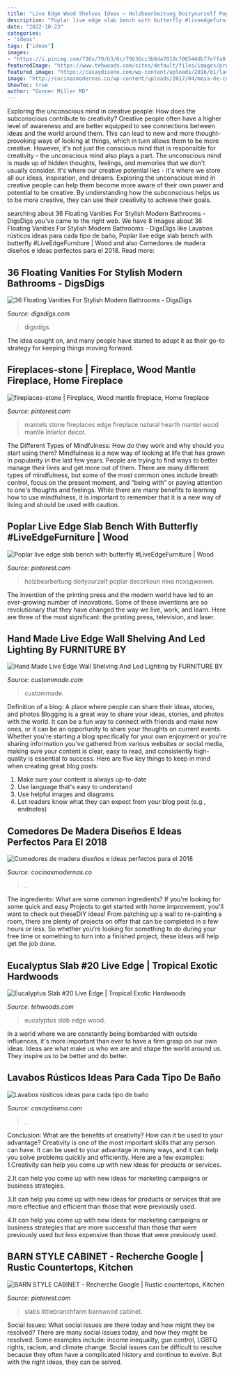 ```yaml
---
title: "Live Edge Wood Shelves Ideas ~ Holzbearbeitung Doityourzelf Poplar Decorkeun піна походження"
description: "Poplar live edge slab bench with butterfly #liveedgefurniture"
date: "2022-10-23"
categories:
- "ideas"
tags: ["ideas"]
images:
- "https://i.pinimg.com/736x/79/b3/6c/79b36cc3b8da7810cf06544db77effa0.jpg"
featuredImage: "https://www.tehwoods.com/sites/default/files/images/product/euc20.jpg"
featured_image: "https://casaydiseno.com/wp-content/uploads/2016/01/lavabos-rusticos-banos-espacio-estrecho1.jpg"
image: "http://cocinasmodernas.co/wp-content/uploads/2017/04/mesa-de-comedor-elegante-y-rustica.jpg"
ShowToc: true
author: "Gunner Miller MD"
---
```



Exploring the unconscious mind in creative people: How does the subconscious contribute to creativity?
Creative people often have a higher level of awareness and are better equipped to see connections between ideas and the world around them. This can lead to new and more thought-provoking ways of looking at things, which in turn allows them to be more creative. However, it's not just the conscious mind that is responsible for creativity - the unconscious mind also plays a part. The unconscious mind is made up of hidden thoughts, feelings, and memories that we don't usually consider. It's where our creative potential lies - it's where we store all our ideas, inspiration, and dreams. Exploring the unconscious mind in creative people can help them become more aware of their own power and potential to be creative. By understanding how the subconscious helps us to be more creative, they can use their creativity to achieve their goals.

	

		
searching about 36 Floating Vanities For Stylish Modern Bathrooms - DigsDigs you've came to the right web. We have 8 Images about 36 Floating Vanities For Stylish Modern Bathrooms - DigsDigs like Lavabos rústicos ideas para cada tipo de baño, Poplar live edge slab bench with butterfly #LiveEdgeFurniture | Wood and also Comedores de madera diseños e ideas perfectos para el 2018. Read more:
		
    
## 36 Floating Vanities For Stylish Modern Bathrooms - DigsDigs

<img loading=lazy src="https://www.digsdigs.com/photos/2017/02/11-two-large-floating-shelves-give-enough-storage-space-and-look-modern-and-chic.jpg" onerror="this.onerror=null;this.src='https://tse4.mm.bing.net/th?id=OIP.h1KwcxPEwpUU3rXpMulw_QHaLH&amp;pid=15.1';" alt="36 Floating Vanities For Stylish Modern Bathrooms - DigsDigs">

_Source: digsdigs.com_

>digsdigs. 

	

The idea caught on, and many people have started to adopt it as their go-to strategy for keeping things moving forward.

    
## Fireplaces-stone | Fireplace, Wood Mantle Fireplace, Home Fireplace

<img loading=lazy src="https://i.pinimg.com/736x/79/b3/6c/79b36cc3b8da7810cf06544db77effa0.jpg" onerror="this.onerror=null;this.src='https://tse4.mm.bing.net/th?id=OIP.4bvWNc9sNgmpllIl1o_SlgHaKW&amp;pid=15.1';" alt="fireplaces-stone | Fireplace, Wood mantle fireplace, Home fireplace">

_Source: pinterest.com_

>mantels stone fireplaces edge fireplace natural hearth mantel wood mantle interior decor. 

	

The Different Types of Mindfulness: How do they work and why should you start using them?
Mindfulness is a new way of looking at life that has grown in popularity in the last few years. People are trying to find ways to better manage their lives and get more out of them. There are many different types of mindfulness, but some of the most common ones include breath control, focus on the present moment, and “being with” or paying attention to one's thoughts and feelings. While there are many benefits to learning how to use mindfulness, it is important to remember that it is a new way of living and should be used with caution.

    
## Poplar Live Edge Slab Bench With Butterfly #LiveEdgeFurniture | Wood

<img loading=lazy src="https://i.pinimg.com/736x/e9/5c/e7/e95ce7a9cc585742779004708aa6161f.jpg" onerror="this.onerror=null;this.src='https://tse4.mm.bing.net/th?id=OIP.k0-CCXY80p4RNA7-Re4AkgHaJ3&amp;pid=15.1';" alt="Poplar live edge slab bench with butterfly #LiveEdgeFurniture | Wood">

_Source: pinterest.com_

>holzbearbeitung doityourzelf poplar decorkeun піна походження. 

	

The invention of the printing press and the modern world have led to an ever-growing number of innovations. Some of these inventions are so revolutionary that they have changed the way we live, work, and learn. Here are three of the most significant: the printing press, television, and laser.

    
## Hand Made Live Edge Wall Shelving And Led Lighting By FURNITURE BY

<img loading=lazy src="https://images.custommade.com/zk2i-lBRVy84Ovib8w91fAwWjU8=/custommade-photosets/d35a3494216c0ca_o7gdsrnhtrigp4yqwbrqgg.jpg" onerror="this.onerror=null;this.src='https://tse4.mm.bing.net/th?id=OIP.dBvJM-Rbzsrs-FEPXHeGbAHaJ3&amp;pid=15.1';" alt="Hand Made Live Edge Wall Shelving And Led Lighting by FURNITURE BY">

_Source: custommade.com_

>custommade. 

	

Definition of a blog: A place where people can share their ideas, stories, and photos
Blogging is a great way to share your ideas, stories, and photos with the world. It can be a fun way to connect with friends and make new ones, or it can be an opportunity to share your thoughts on current events. Whether you're starting a blog specifically for your own enjoyment or you're sharing information you've gathered from various websites or social media, making sure your content is clear, easy to read, and consistently high-quality is essential to success. Here are five key things to keep in mind when creating great blog posts: 
1. Make sure your content is always up-to-date 
2. Use language that's easy to understand 
3. Use helpful images and diagrams 
4. Let readers know what they can expect from your blog post (e.g., endnotes) 

    
## Comedores De Madera Diseños E Ideas Perfectos Para El 2018

<img loading=lazy src="http://cocinasmodernas.co/wp-content/uploads/2017/04/mesa-de-comedor-elegante-y-rustica.jpg" onerror="this.onerror=null;this.src='https://tse1.mm.bing.net/th?id=OIP.NFWR5NzwmJci-8rSHbdzjwHaLH&amp;pid=15.1';" alt="Comedores de madera diseños e ideas perfectos para el 2018">

_Source: cocinasmodernas.co_

>. 

	

The ingredients: What are some common ingredients?
If you're looking for some quick and easy Projects to get started with home improvement, you'll want to check out theseDIY ideas! From patching up a wall to re-painting a room, there are plenty of projects on offer that can be completed in a few hours or less. So whether you're looking for something to do during your free time or something to turn into a finished project, these ideas will help get the job done.

    
## Eucalyptus Slab #20 Live Edge | Tropical Exotic Hardwoods

<img loading=lazy src="https://www.tehwoods.com/sites/default/files/images/product/euc20.jpg" onerror="this.onerror=null;this.src='https://tse3.mm.bing.net/th?id=OIP.Cr3M6-JIF4Wqa2Sx21KDqgHaJ4&amp;pid=15.1';" alt="Eucalyptus Slab #20 Live Edge | Tropical Exotic Hardwoods">

_Source: tehwoods.com_

>eucalyptus slab edge wood. 

	

In a world where we are constantly being bombarded with outside influences, it's more important than ever to have a firm grasp on our own ideas. Ideas are what make us who we are and shape the world around us. They inspire us to be better and do better.

    
## Lavabos Rústicos Ideas Para Cada Tipo De Baño

<img loading=lazy src="https://casaydiseno.com/wp-content/uploads/2016/01/lavabos-rusticos-banos-espacio-estrecho1.jpg" onerror="this.onerror=null;this.src='https://tse1.mm.bing.net/th?id=OIP.R0W9XcQdzcdQ5YyDxXCDBQHaLH&amp;pid=15.1';" alt="Lavabos rústicos ideas para cada tipo de baño">

_Source: casaydiseno.com_

>. 

	

Conclusion: What are the benefits of creativity? How can it be used to your advantage?
Creativity is one of the most important skills that any person can have. It can be used to your advantage in many ways, and it can help you solve problems quickly and efficiently. Here are a few examples: 
1.Creativity can help you come up with new ideas for products or services.

2.It can help you come up with new ideas for marketing campaigns or business strategies.

3.It can help you come up with new ideas for products or services that are more effective and efficient than those that were previously used.

4.It can help you come up with new ideas for marketing campaigns or business strategies that are more successful than those that were previously used but less expensive than those that were previously used.

    
## BARN STYLE CABINET - Recherche Google | Rustic Countertops, Kitchen

<img loading=lazy src="https://i.pinimg.com/736x/a4/db/e1/a4dbe14d58a7228b52c1af6d427a36f8--barns.jpg" onerror="this.onerror=null;this.src='https://tse3.mm.bing.net/th?id=OIP.5G-9VU3CPl9V3MQA8N8TNQHaJ4&amp;pid=15.1';" alt="BARN STYLE CABINET - Recherche Google | Rustic countertops, Kitchen">

_Source: pinterest.com_

>slabs littlebranchfarm barnwood cabinet. 

	

Social Issues: What social issues are there today and how might they be resolved?
There are many social issues today, and how they might be resolved. Some examples include: income inequality, gun control, LGBTQ rights, racism, and climate change. Social issues can be difficult to resolve because they often have a complicated history and continue to evolve. But with the right ideas, they can be solved.


